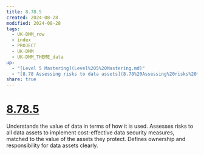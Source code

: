 ```yaml
---
title: 8.78.5
created: 2024-08-28
modified: 2024-08-28
tags:
  - UK-DMM_row
  - index
  - PROJECT
  - UK-DMM
  - UK-DMM_THEME_data
up:
  - "[Level 5 Mastering](Level%205%20Mastering.md)"
  - "[8.78 Assessing risks to data assets](8.78%20Assessing%20risks%20to%20data%20assets.md)"
share: true
---
```

# [8.78.5](8.78.5.md)

Understands the value of data in terms of how it is used. Assesses risks to all data assets to implement cost-effective data security measures, matched to the value of the assets they protect. Defines ownership and responsibility for data assets clearly.
